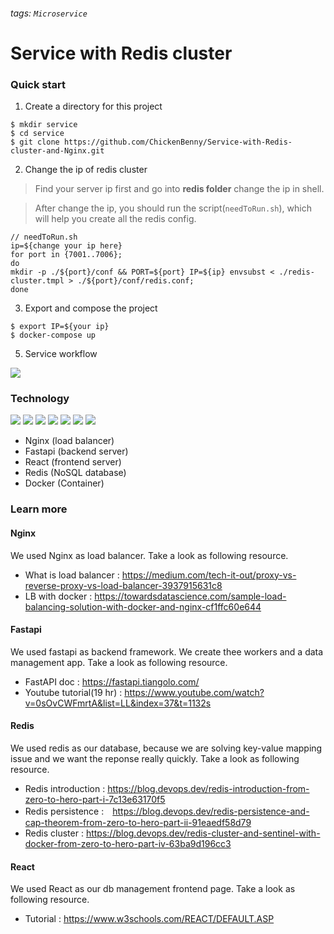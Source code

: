 ###### tags: `Microservice`
# Service with Redis cluster  
### Quick start
1. Create a directory for this project
```
$ mkdir service
$ cd service
$ git clone https://github.com/ChickenBenny/Service-with-Redis-cluster-and-Nginx.git
```
2. Change the ip of redis cluster
> Find your server ip first and go into **redis folder** change the ip in shell.

> After change the ip, you should run the script(```needToRun.sh```), which will help you create all the redis config.
```
// needToRun.sh
ip=${change your ip here}
for port in {7001..7006}; 
do 
mkdir -p ./${port}/conf && PORT=${port} IP=${ip} envsubst < ./redis-cluster.tmpl > ./${port}/conf/redis.conf; 
done
```
3. Export and compose the project

```
$ export IP=${your ip}
$ docker-compose up
```

5. Service workflow

 ![](https://i.imgur.com/WHOLyjb.png)




### Technology
<p align="left">
<img src="https://www.vectorlogo.zone/logos/python/python-icon.svg" />
<img src="https://www.vectorlogo.zone/logos/reactjs/reactjs-icon.svg" />
<img src="https://www.vectorlogo.zone/logos/javascript/javascript-icon.svg"/>
<img src="https://www.vectorlogo.zone/logos/w3_html5/w3_html5-icon.svg" />
<img src="https://www.vectorlogo.zone/logos/w3_css/w3_css-icon.svg" />
<img src="https://www.vectorlogo.zone/logos/redis/redis-icon.svg" />
<img src="https://www.vectorlogo.zone/logos/docker/docker-icon.svg" />
</p>

* Nginx (load balancer)
* Fastapi (backend server)
* React (frontend server)
* Redis (NoSQL database)
* Docker (Container)

### Learn more
#### Nginx
We used Nginx as load balancer. Take a look as following resource.
* What is load balancer : https://medium.com/tech-it-out/proxy-vs-reverse-proxy-vs-load-balancer-3937915631c8
* LB with docker : https://towardsdatascience.com/sample-load-balancing-solution-with-docker-and-nginx-cf1ffc60e644

#### Fastapi
We used fastapi as backend framework. We create thee workers and a data management app. Take a look as following resource.
* FastAPI doc : https://fastapi.tiangolo.com/
* Youtube tutorial(19 hr) : https://www.youtube.com/watch?v=0sOvCWFmrtA&list=LL&index=37&t=1132s

#### Redis
We used redis as our database, because we are solving key-value mapping issue and we want the reponse really quickly. Take a look as following resource.
* Redis introduction : https://blog.devops.dev/redis-introduction-from-zero-to-hero-part-i-7c13e63170f5
* Redis persistence :　https://blog.devops.dev/redis-persistence-and-cap-theorem-from-zero-to-hero-part-ii-91eaedf58d79
* Redis cluster : https://blog.devops.dev/redis-cluster-and-sentinel-with-docker-from-zero-to-hero-part-iv-63ba9d196cc3

#### React
We used React as our db management frontend page. Take a look as following resource.
* Tutorial : https://www.w3schools.com/REACT/DEFAULT.ASP

